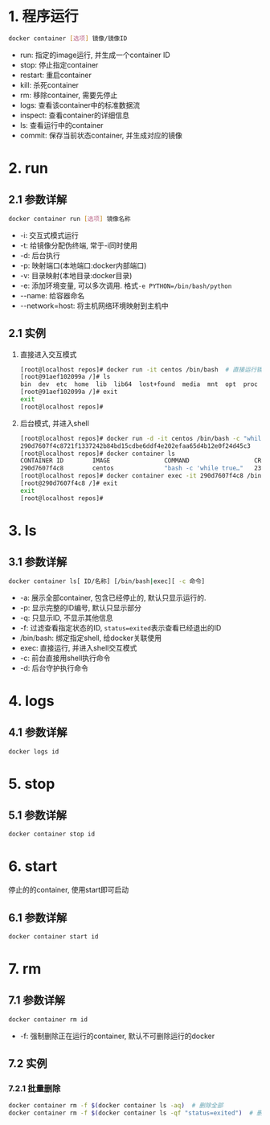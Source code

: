 # 1. 程序运行

```bash
docker container [选项] 镜像/镜像ID
```

* run: 指定的image运行, 并生成一个container ID
* stop: 停止指定container
* restart: 重启container
* kill: 杀死container
* rm: 移除container, 需要先停止
* logs: 查看该container中的标准数据流
* inspect: 查看container的详细信息
* ls: 查看运行中的container
* commit: 保存当前状态container, 并生成对应的镜像

# 2. run

## 2.1 参数详解

```bash
docker container run [选项] 镜像名称
```

* -i: 交互式模式运行
* -t: 给镜像分配伪终端, 常于-i同时使用
* -d: 后台执行
* -p: 映射端口(本地端口:docker内部端口)
* -v: 目录映射(本地目录:docker目录)
* -e: 添加环境变量, 可以多次调用. 格式`-e PYTHON=/bin/bash/python`
* --name: 给容器命名
* --network=host: 将主机网络环境映射到主机中

## 2.1 实例

1. 直接进入交互模式

   ```bash
   [root@localhost repos]# docker run -it centos /bin/bash  # 直接运行镜像, 并进入shell模式
   [root@91aef102099a /]# ls
   bin  dev  etc  home  lib  lib64  lost+found  media  mnt  opt  proc  root  run  sbin  srv  sys  tmp  usr  var
   [root@91aef102099a /]# exit
   exit
   [root@localhost repos]#
   ```

   

2. 后台模式, 并进入shell

   ```bash
   [root@localhost repos]# docker run -d -it centos /bin/bash -c "while true; do echo 1111; sleep 1;done"  # 后台执行docker容器
   290d7607f4c8721f1337242b84bd15cdbe6ddf4e202efaa65d4b12e0f24d45c3
   [root@localhost repos]# docker container ls
   CONTAINER ID        IMAGE               COMMAND                  CREATED             STATUS              PORTS               NAMES
   290d7607f4c8        centos              "bash -c 'while true…"   23 seconds ago      Up 22 seconds                           affectionate_shamir
   [root@localhost repos]# docker container exec -it 290d7607f4c8 /bin/bash  # 进入终端shell
   [root@290d7607f4c8 /]# exit
   exit
   [root@localhost repos]#
   ```

# 3. ls

## 3.1 参数详解

```bash
docker container ls[ ID/名称] [/bin/bash|exec][ -c 命令]
```

* -a: 展示全部container, 包含已经停止的, 默认只显示运行的.
* -p: 显示完整的ID编号, 默认只显示部分
* -q: 只显示ID, 不显示其他信息
* -f: 过滤查看指定状态的ID, `status=exited`表示查看已经退出的ID
* /bin/bash:  绑定指定shell, 给docker关联使用
* exec: 直接运行, 并进入shell交互模式
* -c: 前台直接用shell执行命令
* -d: 后台守护执行命令



# 4. logs

## 4.1 参数详解

```bash
docker logs id
```

# 5. stop

## 5.1 参数详解

```bash
docker container stop id
```

# 6. start

停止的的container, 使用start即可启动

## 6.1 参数详解

```bash
docker container start id
```

# 7. rm

## 7.1 参数详解

```bash
docker container rm id
```

* -f: 强制删除正在运行的container, 默认不可删除运行的docker

## 7.2 实例

### 7.2.1 批量删除

```bash
docker container rm -f $(docker container ls -aq)  # 删除全部
docker container rm -f $(docker container ls -qf "status=exited")  # 删除已经退出的ID
```

